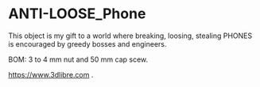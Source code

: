 # ANTI-LOOSE_Phone

This object is my gift to a world where breaking, loosing, stealing PHONES is encouraged by greedy bosses and engineers.

BOM: 3 to 4 mm nut and 50 mm cap scew.

https://www.3dlibre.com .
